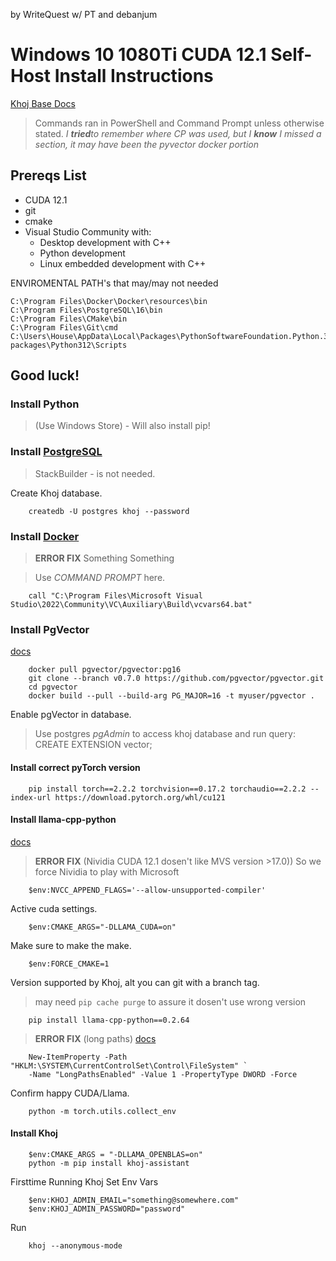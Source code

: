by WriteQuest w/ PT and debanjum

# Windows 10 1080Ti CUDA 12.1 Self-Host Install Instructions
[Khoj Base Docs](https://docs.khoj.dev/get-started/setup)
>Commands ran in PowerShell and Command Prompt unless otherwise stated. 
>*I **tried**to remember where CP was used, but I **know** I missed a section, it may have been the pyvector docker portion*
## Prereqs List
- CUDA 12.1
- git
- cmake
- Visual Studio Community with:
  - Desktop development with C++
  - Python development
  - Linux embedded development with C++

ENVIROMENTAL PATH's that may/may not needed
```shell
C:\Program Files\Docker\Docker\resources\bin
C:\Program Files\PostgreSQL\16\bin
C:\Program Files\CMake\bin
C:\Program Files\Git\cmd
C:\Users\House\AppData\Local\Packages\PythonSoftwareFoundation.Python.3.12_qbz5n2kfra8p0\LocalCache\local-packages\Python312\Scripts
```
## Good luck!

### Install Python 
>(Use Windows Store) - Will also install pip!

### Install [PostgreSQL](https://www.postgresql.org/download/windows/)
>StackBuilder - is not needed.

Create Khoj database.
```shell
	createdb -U postgres khoj --password
```

### Install [Docker](https://www.docker.com/get-started/)

>**ERROR FIX**
>Something Something

>Use *COMMAND PROMPT* here.
```shell
	call "C:\Program Files\Microsoft Visual Studio\2022\Community\VC\Auxiliary\Build\vcvars64.bat"
```
### Install PgVector
[docs](https://github.com/pgvector/pgvector?tab=readme-ov-file#installation-notes---windows)
```shell
	docker pull pgvector/pgvector:pg16
	git clone --branch v0.7.0 https://github.com/pgvector/pgvector.git
	cd pgvector
	docker build --pull --build-arg PG_MAJOR=16 -t myuser/pgvector .
```

Enable pgVector in database.
>Use postgres *pgAdmin* to access khoj database and run query:
	CREATE EXTENSION vector;
	
#### Install correct pyTorch version
```shell
	pip install torch==2.2.2 torchvision==0.17.2 torchaudio==2.2.2 --index-url https://download.pytorch.org/whl/cu121
```
#### Install llama-cpp-python
[docs](https://python.langchain.com/v0.1/docs/integrations/llms/llamacpp/#installation)
>**ERROR FIX** 
>(Nividia CUDA 12.1 dosen't like MVS version >17.0))
>So we force Nividia to play with Microsoft
```shell
	$env:NVCC_APPEND_FLAGS='--allow-unsupported-compiler'
```
Active cuda settings.
```shell
	$env:CMAKE_ARGS="-DLLAMA_CUDA=on"
```
Make sure to make the make.
```shell
	$env:FORCE_CMAKE=1
```
Version supported by Khoj, alt you can git with a branch tag.
>may need `pip cache purge` to assure it dosen't use wrong version
```shell
	pip install llama-cpp-python==0.2.64
```
>**ERROR FIX**
>(long paths) [docs](https://pip.pypa.io/warnings/enable-long-paths)
```shell
	New-ItemProperty -Path "HKLM:\SYSTEM\CurrentControlSet\Control\FileSystem" `
	-Name "LongPathsEnabled" -Value 1 -PropertyType DWORD -Force
```
Confirm happy CUDA/Llama.
```shell
	python -m torch.utils.collect_env
```
#### Install Khoj
```shell
	$env:CMAKE_ARGS = "-DLLAMA_OPENBLAS=on"
	python -m pip install khoj-assistant
```
Firsttime Running Khoj Set Env Vars
```shell
	$env:KHOJ_ADMIN_EMAIL="something@somewhere.com"
	$env:KHOJ_ADMIN_PASSWORD="password"
```
Run
```shell
	khoj --anonymous-mode
```
